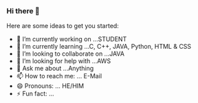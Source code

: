 ### Hi there 👋



Here are some ideas to get you started:

- 🔭 I’m currently working on ...STUDENT
- 🌱 I’m currently learning ...C, C++, JAVA, Python, HTML & CSS
- 👯 I’m looking to collaborate on ...JAVA
- 🤔 I’m looking for help with ...AWS
- 💬 Ask me about ...Anything
- 📫 How to reach me: ... E-Mail
- 😄 Pronouns: ... HE/HIM
- ⚡ Fun fact: ... 
